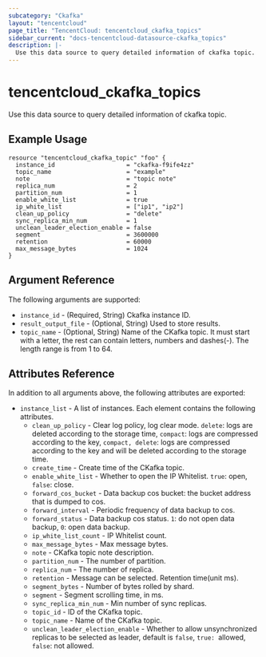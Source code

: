 ```yaml
---
subcategory: "Ckafka"
layout: "tencentcloud"
page_title: "TencentCloud: tencentcloud_ckafka_topics"
sidebar_current: "docs-tencentcloud-datasource-ckafka_topics"
description: |-
  Use this data source to query detailed information of ckafka topic.
---
```


# tencentcloud_ckafka_topics

Use this data source to query detailed information of ckafka topic.

## Example Usage

```hcl
resource "tencentcloud_ckafka_topic" "foo" {
  instance_id                    = "ckafka-f9ife4zz"
  topic_name                     = "example"
  note                           = "topic note"
  replica_num                    = 2
  partition_num                  = 1
  enable_white_list              = true
  ip_white_list                  = ["ip1", "ip2"]
  clean_up_policy                = "delete"
  sync_replica_min_num           = 1
  unclean_leader_election_enable = false
  segment                        = 3600000
  retention                      = 60000
  max_message_bytes              = 1024
}
```

## Argument Reference

The following arguments are supported:

* `instance_id` - (Required, String) Ckafka instance ID.
* `result_output_file` - (Optional, String) Used to store results.
* `topic_name` - (Optional, String) Name of the CKafka topic. It must start with a letter, the rest can contain letters, numbers and dashes(-). The length range is from 1 to 64.

## Attributes Reference

In addition to all arguments above, the following attributes are exported:

* `instance_list` - A list of instances. Each element contains the following attributes.
  * `clean_up_policy` - Clear log policy, log clear mode. `delete`: logs are deleted according to the storage time, `compact`: logs are compressed according to the key, `compact, delete`: logs are compressed according to the key and will be deleted according to the storage time.
  * `create_time` - Create time of the CKafka topic.
  * `enable_white_list` - Whether to open the IP Whitelist. `true`: open, `false`: close.
  * `forward_cos_bucket` - Data backup cos bucket: the bucket address that is dumped to cos.
  * `forward_interval` - Periodic frequency of data backup to cos.
  * `forward_status` - Data backup cos status. `1`: do not open data backup, `0`: open data backup.
  * `ip_white_list_count` - IP Whitelist count.
  * `max_message_bytes` - Max message bytes.
  * `note` - CKafka topic note description.
  * `partition_num` - The number of partition.
  * `replica_num` - The number of replica.
  * `retention` - Message can be selected. Retention time(unit ms).
  * `segment_bytes` - Number of bytes rolled by shard.
  * `segment` - Segment scrolling time, in ms.
  * `sync_replica_min_num` - Min number of sync replicas.
  * `topic_id` - ID of the CKafka topic.
  * `topic_name` - Name of the CKafka topic.
  * `unclean_leader_election_enable` - Whether to allow unsynchronized replicas to be selected as leader, default is `false`, `true: `allowed, `false`: not allowed.


